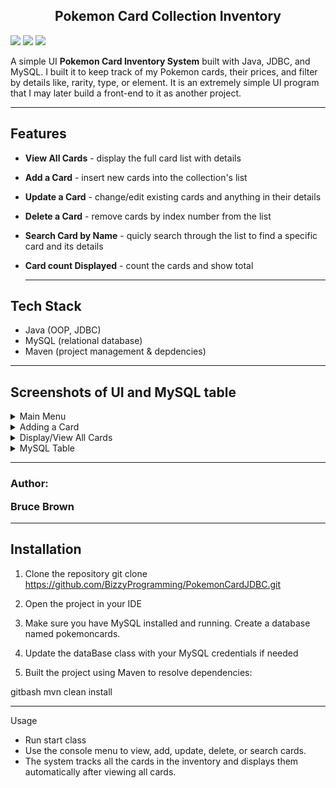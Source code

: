 <h2 align="center">Pokemon Card Collection Inventory</h2>
<p>
<img src="https://img.shields.io/badge/Java-ED8B00?style=for-the-badge&logo=openjdk&logoColor=white"/>
  <img src="https://img.shields.io/badge/MySQL-4479A1?style=for-the-badge&logo=mysql&logoColor=white"/>
  <img src="https://img.shields.io/badge/Maven-C71A36?style=for-the-badge&logo=apachemaven&logoColor=white"/>
</p>

<p>
  A simple UI <b>Pokemon Card Inventory System</b> built with Java, JDBC, and MySQL. I built it to keep track of my Pokemon cards, their prices, and filter by details like, rarity, type, or element. It is an extremely simple UI program that I may later build a front-end to it as another project.
</p>

---

## Features
- **View All Cards** - display the full card list with details
- **Add a Card** - insert new cards into the collection's list
- **Update a Card** - change/edit existing cards and anything in their details
- **Delete a Card** - remove cards by index number from the list
- **Search Card by Name** - quicly search through the list to find a specific card and its details
- **Card count Displayed** - count the cards and show total

  ---

## Tech Stack
- Java (OOP, JDBC)
- MySQL (relational database)
- Maven (project management & depdencies)

---

## Screenshots of UI and MySQL table

<details>
  <summary>Main Menu</summary>
  <img src="images/mainMenu.png" alt="Main Menu" width="600"/>
</details>

<details>
  <summary>Adding a Card</summary>
  <img src="images/addingCard.png" alt="Adding a Card" width="600"/>
</details>

<details>
  <summary>Display/View All Cards</summary>
  <img src="images/viewAll.png" alt="Display all Cards" width="600"/>
</details>

<details>
  <summary>MySQL Table</summary>
  <img src="images/MySQL.png" alt="MySQL Table" width="600"/>
</details>

---

<h3>Author: <p>Bruce Brown</p></h3>

---

## Installation

1. Clone the repository
git clone https://github.com/BizzyProgramming/PokemonCardJDBC.git

2. Open the project in your IDE

3. Make sure you have MySQL installed and running. Create a database named pokemoncards.

4. Update the dataBase class with your MySQL credentials if needed

5. Built the project using Maven to resolve dependencies:

gitbash
mvn clean install

---

Usage

- Run start class
- Use the console menu to view, add, update, delete, or search cards.
- The system tracks all the cards in the inventory and displays them automatically after viewing all cards.
